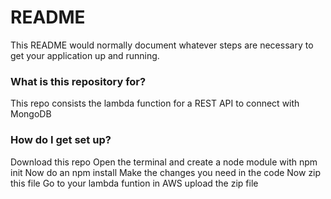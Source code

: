 # README #

This README would normally document whatever steps are necessary to get your application up and running.

### What is this repository for? ###

This repo consists the lambda function for a REST API to connect with MongoDB

### How do I get set up? ###

Download this repo
Open the terminal and create a node module with npm init
Now do an npm install
Make the changes you need in the code
Now zip this file
Go to your lambda funtion in AWS
upload the zip file
